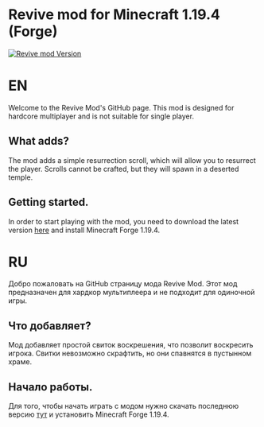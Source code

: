 # Revive mod for Minecraft 1.19.4 (Forge)

[![Revive mod Version](https://img.shields.io/badge/Revive%20mod-0.2-green)](https://github.com/DrZoidberg813/Revive-mod)

# EN
Welcome to the Revive Mod's GitHub page. This mod is designed for hardcore multiplayer and is not suitable for single player. 
## What adds? 
The mod adds a simple resurrection scroll, which will allow you to resurrect the player. Scrolls cannot be crafted, but they will spawn in a deserted temple. 
## Getting started. 
In order to start playing with the mod, you need to download the latest version [here](https://github.com/DrZoidberg813/Revive-mod/releases) and install Minecraft Forge 1.19.4.

# RU
Добро пожаловать на GitHub страницу мода Revive Mod. Этот мод предназначен для хардкор мультиплеера и не подходит для одиночной игры. 
## Что добавляет? 
Мод добавляет простой свиток воскрешения, что позволит воскресить игрока. Свитки невозможно скрафтить, но они спавнятся в пустынном храме. 
## Начало работы. 
Для того, чтобы начать играть с модом нужно скачать последнюю версию [тут](https://github.com/DrZoidberg813/Revive-mod/releases) и установить Minecraft Forge 1.19.4.


